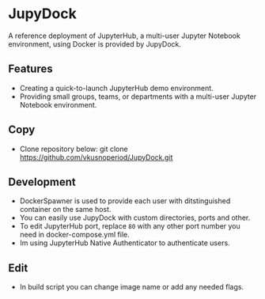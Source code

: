 # JupyDock

A reference deployment of JupyterHub, a multi-user Jupyter Notebook environment, using Docker is provided by JupyDock.

## Features

- Creating a quick-to-launch JupyterHub demo environment.
- Providing small groups, teams, or departments with a multi-user Jupyter Notebook environment.

## Copy

- Clone repository below:
git clone https://github.com/vkusnoperiod/JupyDock.git

## Development

- DockerSpawner is used to provide each user with ditstinguished container on the same host.
- You can easily use JupyDock with custom directories, ports and other.
- To edit JupyterHub port, replace `80` with any other port number you need in docker-compose.yml file.
- Im using JupyterHub Native Authenticator to authenticate users.

## Edit

- In build script you can change image name or add any needed flags.

